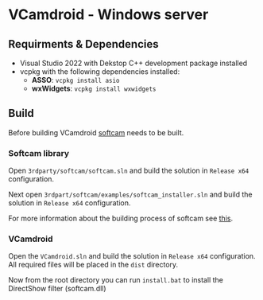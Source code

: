 # VCamdroid - Windows server

## Requirments & Dependencies

- Visual Studio 2022 with Dekstop C++ development package installed
- vcpkg with the following dependencies installed:
    - **ASSO**: ```vcpkg install asio```
    - **wxWidgets**: ```vcpkg install wxwidgets```

## Build

Before building VCamdroid [softcam](https://github.com/tshino/softcam) needs to be built.

### Softcam library

Open ```3rdparty/softcam/softcam.sln``` and build the solution in ```Release x64``` configuration.

Next open ```3rdpart/softcam/examples/softcam_installer.sln``` and build the solution in ```Release x64``` configuration.

For more information about the building process of softcam see [this](https://github.com/tshino/softcam?tab=readme-ov-file#how-to-build-the-library).

### VCamdroid

Open the ```VCamdroid.sln``` and build the solution in ```Release x64``` configuration. All required files will be placed in the ```dist``` directory. 

Now from the root directory you can run ```install.bat``` to install the DirectShow filter (softcam.dll)

